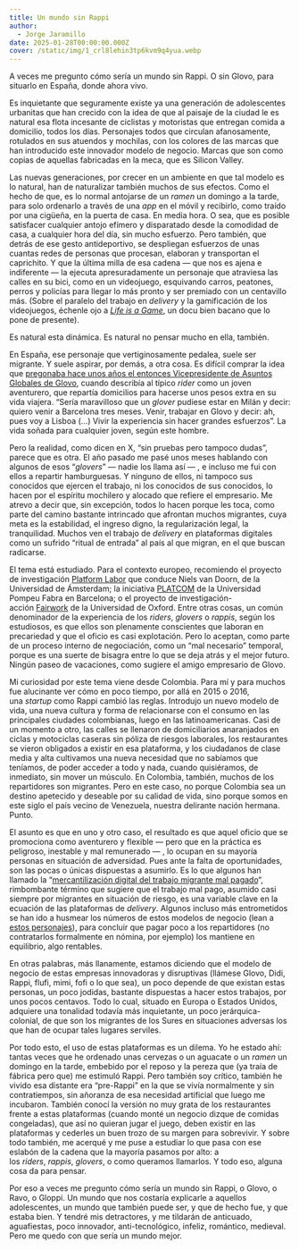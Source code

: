 ```yaml
---
title: Un mundo sin Rappi
author:
  - Jorge Jaramillo
date: 2025-01-28T00:00:00.000Z
cover: /static/img/1_crl8lehin3tp6kvm9q4yua.webp
---
```

A veces me pregunto cómo sería un mundo sin Rappi. O sin Glovo, para situarlo en España, donde ahora vivo.

Es inquietante que seguramente existe ya una generación de adolescentes urbanitas que han crecido con la idea de que al paisaje de la ciudad le es natural esa flota incesante de ciclistas y motoristas que entregan comida a domicilio, todos los días. Personajes todos que circulan afanosamente, rotulados en sus atuendos y mochilas, con los colores de las marcas que han introducido este innovador modelo de negocio. Marcas que son como copias de aquellas fabricadas en la meca, que es Silicon Valley.

Las nuevas generaciones, por crecer en un ambiente en que tal modelo es lo natural, han de naturalizar también muchos de sus efectos. Como el hecho de que, es lo normal antojarse de un *ramen* un domingo a la tarde, para solo ordenarlo a través de una *app* en el móvil y recibirlo, como traído por una cigüeña, en la puerta de casa. En media hora. O sea, que es posible satisfacer cualquier antojo efímero y disparatado desde la comodidad de casa, a cualquier hora del día, sin mucho esfuerzo. Pero también, que detrás de ese gesto antideportivo, se despliegan esfuerzos de unas cuantas redes de personas que procesan, elaboran y transportan el caprichito. Y que la última milla de esa cadena — que nos es ajena e indiferente — la ejecuta apresuradamente un personaje que atraviesa las calles en su bici, como en un videojuego, esquivando carros, peatones, perros y policías para llegar lo más pronto y ser premiado con un centavillo más. (Sobre el paralelo del trabajo en *delivery* y la gamificación de los videojuegos, échenle ojo a *[Life is a Game](https://www.youtube.com/watch?v=-vc8Qd0maRE&themeRefresh=1)*, un docu bien bacano que lo pone de presente).

Es natural esta dinámica. Es natural no pensar mucho en ella, también.

En España, ese personaje que vertiginosamente pedalea, suele ser migrante. Y suele aspirar, por demás, a otra cosa. Es difícil comprar la idea que [pregonaba hace unos años el entonces Vicepresidente de Asuntos Globales de Glovo](https://www.eldiario.es/economia/cofundador-glovo-dice-tres-trabajos-vez-empieza-realidad_1_7163947.html),[](https://www.eldiario.es/economia/cofundador-glovo-dice-tres-trabajos-vez-empieza-realidad_1_7163947.html) cuando describía al típico *rider* como un joven aventurero, que repartía domicilios para hacerse unos pesos extra en su vida viajera. “Sería maravilloso que un *glover* pudiese estar en Milán y decir: quiero venir a Barcelona tres meses. Venir, trabajar en Glovo y decir: ah, pues voy a Lisboa (…) Vivir la experiencia sin hacer grandes esfuerzos”. La vida soñada para cualquier joven, según este hombre.

Pero la realidad, como dicen en X, “sin pruebas pero tampoco dudas”, parece que es otra. El año pasado me pasé unos meses hablando con algunos de esos “*glovers*” — nadie los llama así — , e incluso me fui con ellos a repartir hamburguesas. Y ninguno de ellos, ni tampoco sus conocidos que ejercen el trabajo, ni los conocidos de sus conocidos, lo hacen por el espíritu mochilero y alocado que refiere el empresario. Me atrevo a decir que, sin excepción, todos lo hacen porque les toca, como parte del camino bastante intrincado que afrontan muchos migrantes, cuya meta es la estabilidad, el ingreso digno, la regularización legal, la tranquilidad. Muchos ven el trabajo de *delivery* en plataformas digitales como un sufrido “ritual de entrada” al país al que migran, en el que buscan radicarse.

El tema está estudiado. Para el contexto europeo, recomiendo el proyecto de investigación [Platform Labor](https://platformlabor.net/about)[](https://platformlabor.net/about) que conduce Niels van Doorn, de la Universidad de Ámsterdam; la iniciativa [PLATCOM](https://platcom.upf.edu/)[](https://platcom.upf.edu/) de la Universidad Pompeu Fabra en Barcelona; o el proyecto de investigación-acción [Fairwork](https://fair.work/en/fw/homepage/)[](https://fair.work/en/fw/homepage/) de la Universidad de Oxford. Entre otras cosas, un común denominador de la experiencia de los *riders*, *glovers* o *rappis*, según los estudiosos, es que ellos son plenamente conscientes que laboran en precariedad y que el oficio es casi explotación. Pero lo aceptan, como parte de un proceso interno de negociación, como un “mal necesario” temporal, porque es una suerte de bisagra entre lo que se deja atrás y el mejor futuro. Ningún paseo de vacaciones, como sugiere el amigo empresario de Glovo.

Mi curiosidad por este tema viene desde Colombia. Para mí y para muchos fue alucinante ver cómo en poco tiempo, por allá en 2015 o 2016, una *startup* como Rappi cambió las reglas. Introdujo un nuevo modelo de vida, una nueva cultura y forma de relacionarse con el consumo en las principales ciudades colombianas, luego en las latinoamericanas. Casi de un momento a otro, las calles se llenaron de domiciliarios anaranjados en ciclas y motociclas caseras sin póliza de riesgos laborales, los restaurantes se vieron obligados a existir en esa plataforma, y los ciudadanos de clase media y alta cultivamos una nueva necesidad que no sabíamos que teníamos, de poder acceder a todo y nada, cuando quisiéramos, de inmediato, sin mover un músculo. En Colombia, también, muchos de los repartidores son migrantes. Pero en este caso, no porque Colombia sea un destino apetecido y deseable por su calidad de vida, sino porque somos en este siglo el país vecino de Venezuela, nuestra delirante nación hermana. Punto.

El asunto es que en uno y otro caso, el resultado es que aquel oficio que se promociona como aventurero y flexible — pero que en la práctica es peligroso, inestable y mal remunerado — , lo ocupan en su mayoría personas en situación de adversidad. Pues ante la falta de oportunidades, son las pocas o únicas dispuestas a asumirlo. Es lo que algunos han llamado la “[mercantilización digital del trabajo migrante mal pagado](https://journals.sagepub.com/doi/10.1177/09500170221096581)“, rimbombante término que sugiere que el trabajo mal pago, asumido casi siempre por migrantes en situación de riesgo, es una variable clave en la ecuación de las plataformas de *delivery*. Algunos incluso más entrometidos se han ido a husmear los números de estos modelos de negocio (lean a [estos personajes](https://linkinghub.elsevier.com/retrieve/pii/S2210539521000420)[](https://linkinghub.elsevier.com/retrieve/pii/S2210539521000420)), para concluir que pagar poco a los repartidores (no contratarlos formalmente en nómina, por ejemplo) los mantiene en equilibrio, algo rentables.

En otras palabras, más llanamente, estamos diciendo que el modelo de negocio de estas empresas innovadoras y disruptivas (llámese Glovo, Didi, Rappi, flufi, mimi, fofi o lo que sea), un poco depende de que existan estas personas, un poco jodidas, bastante dispuestas a hacer estos trabajos, por unos pocos centavos. Todo lo cual, situado en Europa o Estados Unidos, adquiere una tonalidad todavía más inquietante, un poco jerárquica-colonial, de que son los migrantes de los Sures en situaciones adversas los que han de ocupar tales lugares serviles.

Por todo esto, el uso de estas plataformas es un dilema. Yo he estado ahí: tantas veces que he ordenado unas cervezas o un aguacate o un *ramen* un domingo en la tarde, embebido por el reposo y la pereza que (ya traía de fábrica pero que) me estimuló Rappi. Pero también soy crítico, también he vivido esa distante era “pre-Rappi” en la que se vivía normalmente y sin contratiempos, sin añoranza de esa necesidad artificial que luego me incubaron. También conocí la versión no muy grata de los restaurantes frente a estas plataformas (cuando monté un negocio dizque de comidas congeladas), que así no quieran jugar el juego, deben existir en las plataformas y cederles un buen trozo de su margen para sobrevivir. Y sobre todo también, me acerqué y me puse a estudiar lo que pasa con ese eslabón de la cadena que la mayoría pasamos por alto: a los *riders*, *rappis*, *glovers*, o como queramos llamarlos. Y todo eso, alguna cosa da para pensar.

Por eso a veces me pregunto cómo sería un mundo sin Rappi, o Glovo, o Ravo, o Gloppi. Un mundo que nos costaría explicarle a aquellos adolescentes, un mundo que también puede ser, y que de hecho fue, y que estaba bien. Y tendré mis detractores, y me tildarán de anticuado, aguafiestas, poco innovador, anti-tecnológico, infeliz, romántico, medieval. Pero me quedo con que sería un mundo mejor.
